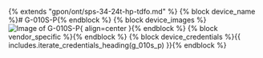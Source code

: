 {% extends "gpon/ont/sps-34-24t-hp-tdfo.md" %}
{% block device_name %}# G-010S-P{% endblock %}
{% block device_images %}![Image of G-010S-P](/img/g-010s-p.png){ align=center }{% endblock %}
{% block vendor_specific %}{% endblock %}
{% block device_credentials %}{{ includes.iterate_credentials_heading(g_010s_p) }}{% endblock %}

